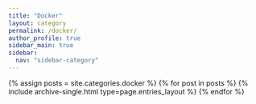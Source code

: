 ```yaml
---
title: "Docker"
layout: category
permalink: /docker/
author_profile: true
sidebar_main: true
sidebar:
  nav: "sidebar-category"
---
```


{% assign posts = site.categories.docker %}
{% for post in posts %} {% include archive-single.html type=page.entries_layout %} {% endfor %}
